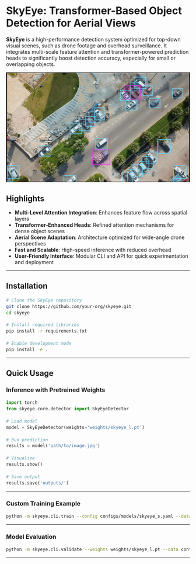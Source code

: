 # SkyEye: Transformer-Based Object Detection for Aerial Views

**SkyEye** is a high-performance detection system optimized for top-down visual scenes, such as drone footage and overhead surveillance. It integrates multi-scale feature attention and transformer-powered prediction heads to significantly boost detection accuracy, especially for small or overlapping objects.

<p align="center">
  <img width="800" src="assets/skyeye.png" alt="SkyEye Architecture">
</p>

## Highlights

- **Multi-Level Attention Integration**: Enhances feature flow across spatial layers  
- **Transformer-Enhanced Heads**: Refined attention mechanisms for dense object scenes  
- **Aerial Scene Adaptation**: Architecture optimized for wide-angle drone perspectives  
- **Fast and Scalable**: High-speed inference with reduced overhead  
- **User-Friendly Interface**: Modular CLI and API for quick experimentation and deployment

---

## Installation

```bash
# Clone the SkyEye repository
git clone https://github.com/your-org/skyeye.git
cd skyeye

# Install required libraries
pip install -r requirements.txt

# Enable development mode
pip install -e .
```

---

## Quick Usage

### Inference with Pretrained Weights

```python
import torch
from skyeye.core.detector import SkyEyeDetector

# Load model
model = SkyEyeDetector(weights='weights/skyeye_l.pt')

# Run prediction
results = model('path/to/image.jpg')

# Visualize
results.show()

# Save output
results.save('outputs/')
```

---

### Custom Training Example

```bash
python -m skyeye.cli.train --config configs/models/skyeye_s.yaml --data configs/data/drone.yaml --epochs 100 --batch-size 16
```

---

### Model Evaluation

```bash
python -m skyeye.cli.validate --weights weights/skyeye_l.pt --data configs/data/drone.yaml --img-size 1280
```

---



